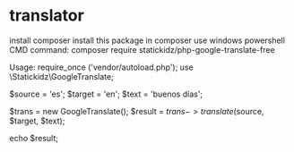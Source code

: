 # translator
install composer
install this package in composer use windows powershell
CMD command:
composer require statickidz/php-google-translate-free

Usage:
require_once ('vendor/autoload.php');
use \Statickidz\GoogleTranslate;

$source = 'es';
$target = 'en';
$text = 'buenos días';

$trans = new GoogleTranslate();
$result = $trans->translate($source, $target, $text);

echo $result;
